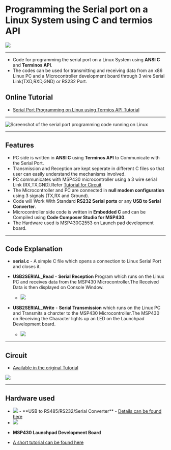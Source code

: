# Programming the Serial port on a Linux System using C and termios API

<img src="http://xanthium.in/sites/default/files/site-images/serial-prog-linux/serial-programming-in-linux-tutorials.jpg">

--------------------------------------------------------------------------------------------------------------------------------------

- Code for programming the serial port on a Linux System using **ANSI C** and **Terminos API**.
- The codes can be used for transmitting and receiving data from an x86 Linux PC and a Microcontroller development board through 3 wire Serial Link(TXD,RXD,GND) or RS232 Port. 


## Online Tutorial

- [Serial Port Programming on Linux using Termios API Tutorial](http://xanthium.in/Serial-Port-Programming-on-Linux)

---------------------------------------------------------------------------------------------------------------------------------------------

 <img src="http://xanthium.in/sites/default/files/site-images/serial-prog-linux/SerialPort-Write.jpeg" alt ="Screenshot of the serial port programming code running on Linux">

--------------------------------------------------------------------------------------------------------------------------------------

## Features

- PC side is written in **ANSI C** using **Terminos API** to Communicate with the Serial Port.
- Transmission and Reception are kept seperate in different C files so that user can easily understand the mechanisms involved.
- PC communicates with MSP430 microcontroller using a 3 wire serial Link (RX,TX,GND).Refer <a href = http://xanthium.in/Serial-Port-Programming-on-Linux> Tutorial for Circuit </a>
- The Microcontroller and PC are connected in **null modem configuration** using  3 signals (TX,RX and Ground).
- Code will Work With Standard **RS232 Serial ports** or any **USB to Serial Converter**.
- Microcontroller side code is written in **Embedded C** and can be Compiled using **Code Composer Studio for MSP430**.
- The Hardware used is MSP430G2553 on Launch pad development board.

--------------------------------------------------------------------------------------------------------------------------------------
## Code Explanation

- **serial.c** - A simple C file which opens a connection to Linux Serial Port and closes it. 

- **USB2SERIAL_Read** - **Serial Reception** Program which runs on the Linux PC and receives data from the MSP430 Microcontroller.The Received Data is then displayed on Console Window.
  - <img src = "http://xanthium.in/sites/default/files/site-images/serial-prog-linux/SerialPort-Read-String-Received.jpeg"/>

- **USB2SERIAL_Write** - **Serial Transmission** which runs on the Linux PC and Transmits a charcter to the MSP430 Microcontroller.The MSP430 on Receiving the Character lights up an LED on the Launchpad Development board.
  - <img src = "http://xanthium.in/sites/default/files/site-images/serial-prog-linux/SerialPort-Write.jpeg"/>

 -------------------------------------------------------------------------------------------------------------------------------------
 
## Circuit 

- <a href ="http://xanthium.in/Serial-Port-Programming-on-Linux">Available  in the original Tutorial</a>

<img src ="http://xanthium.in/sites/default/files/site-images/serial-prog-linux/MSP430-Connected-to-USB2SERIAL_Marked.jpg"/>

-------------------------------------------------------------------------------------------------------------------------------------

## Hardware used 

- <img src="http://www.xanthium.in/sites/default/files/site-images/product-page/usb_to_rs485_converter_250px.jpg"/>
   - **USB to RS485/RS232/Serial Converter**
   - <a href = "http://xanthium.in/USB-to-Serial-RS232-RS485-Converter">Details can be found here </a>
   
- <img src="http://www.xanthium.in/sites/default/files/site-images/msp430-launchpad-tutorial-brief-intro/msp430-launchpad-tutorial-for-beginners.jpg"/>
 - **MSP430 Launchpad Development Board**
 - <a href = "http://www.xanthium.in/brief-introduction-msp430g2xxx-using-ti-launchpad-development-board">A short tutorial can be found here</a>
  






